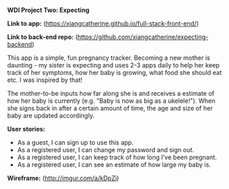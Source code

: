 **WDI Project Two: Expecting**

**Link to app:**
(https://xiangcatherine.github.io/full-stack-front-end/)

**Link to back-end repo:**
(https://github.com/xiangcatherine/expecting-backend)

This app is a simple, fun pregnancy tracker. Becoming a new mother is daunting - my
sister is expecting and uses 2-3 apps daily to help her keep track of her
symptoms, how her baby is growing, what food she should eat etc. I was inspired
by that!

The mother-to-be inputs how far along she is and receives a estimate of how her
baby is currently (e.g. "Baby is now as big as a ukelele!"). When she signs back in
after a certain amount of time, the age and size of her baby are updated accordingly.

**User stories:**

* As a guest, I can sign up to use this app.
* As a registered user, I can change my password and sign out.
* As a registered user, I can keep track of how long I’ve been pregnant.
* As a registered user, I can see an estimate of how large my baby is.

**Wireframe:**
(http://imgur.com/a/kDpZi)

